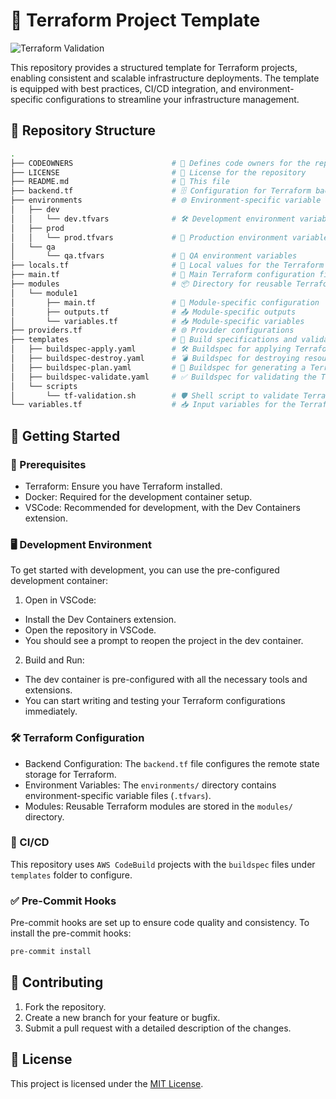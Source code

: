 # 🚧 Terraform Project Template

![Terraform Validation](https://codebuild.ap-southeast-1.amazonaws.com/badges?uuid=eyJlbmNyeXB0ZWREYXRhIjoiMWxNWFp1TVVjVFE0N0VIeFB2SFNaRCt4clVzallPSWxCYWY2SWtmQ01NelFnbVpVd1RmYnZiN3N4aGRaR0M5Qmh4R1I3a0tpaXdqRTU0L29yOEpZejlVPSIsIml2UGFyYW1ldGVyU3BlYyI6Ilp3dnlVeHk4RTRzT1BPcWIiLCJtYXRlcmlhbFNldFNlcmlhbCI6MX0%3D&branch=main)

This repository provides a structured template for Terraform projects, enabling consistent and scalable infrastructure deployments. The template is equipped with best practices, CI/CD integration, and environment-specific configurations to streamline your infrastructure management.

## 📁 Repository Structure

```bash
.
├── CODEOWNERS                      # 👥 Defines code owners for the repository
├── LICENSE                         # 📜 License for the repository
├── README.md                       # 📖 This file
├── backend.tf                      # 🗄️ Configuration for Terraform backend
├── environments                    # 🌐 Environment-specific variable files
│   ├── dev
│   │   └── dev.tfvars              # 🛠️ Development environment variables
│   ├── prod
│   │   └── prod.tfvars             # 🚀 Production environment variables
│   └── qa
│       └── qa.tfvars               # 🧪 QA environment variables
├── locals.tf                       # 📍 Local values for the Terraform configuration
├── main.tf                         # 🔧 Main Terraform configuration file
├── modules                         # 📦 Directory for reusable Terraform modules
│   └── module1
│       ├── main.tf                 # 🔧 Module-specific configuration
│       ├── outputs.tf              # 📤 Module-specific outputs
│       └── variables.tf            # 📥 Module-specific variables
├── providers.tf                    # 🌐 Provider configurations
├── templates                       # 📝 Build specifications and validation scripts
│   ├── buildspec-apply.yaml        # 🛠️ Buildspec for applying Terraform configurations with AWS CodeBuild
│   ├── buildspec-destroy.yaml      # 💣 Buildspec for destroying resources with AWS CodeBuild
│   ├── buildspec-plan.yaml         # 🔄 Buildspec for generating a Terraform execution plan using AWS CodeBuild
│   ├── buildspec-validate.yaml     # ✅ Buildspec for validating the Terraform code with AWS CodeBuild
│   └── scripts
│       └── tf-validation.sh        # 🛡️ Shell script to validate Terraform configurations
└── variables.tf                    # 📥 Input variables for the Terraform configuration
```

## 🚀 Getting Started

### 🧰 Prerequisites

- Terraform: Ensure you have Terraform installed.
- Docker: Required for the development container setup.
- VSCode: Recommended for development, with the Dev Containers extension.

### 🖥️ Development Environment

To get started with development, you can use the pre-configured development container:

1. Open in VSCode:

- Install the Dev Containers extension.
- Open the repository in VSCode.
- You should see a prompt to reopen the project in the dev container.

2. Build and Run:

- The dev container is pre-configured with all the necessary tools and extensions.
- You can start writing and testing your Terraform configurations immediately.

### 🛠️ Terraform Configuration

- Backend Configuration: The `backend.tf` file configures the remote state storage for Terraform.
- Environment Variables: The `environments/` directory contains environment-specific variable files (`.tfvars`).
- Modules: Reusable Terraform modules are stored in the `modules/` directory.

### 🔄 CI/CD

This repository uses `AWS CodeBuild` projects with the `buildspec` files under `templates` folder to configure.

### ✅ Pre-Commit Hooks

Pre-commit hooks are set up to ensure code quality and consistency. To install the pre-commit hooks:

```bash
pre-commit install
```

## 🤝 Contributing

1. Fork the repository.
2. Create a new branch for your feature or bugfix.
3. Submit a pull request with a detailed description of the changes.

## 📜 License

This project is licensed under the [MIT License](LICENSE).

<!-- BEGINNING OF PRE-COMMIT-TERRAFORM DOCS HOOK -->
<!-- END OF PRE-COMMIT-TERRAFORM DOCS HOOK -->
